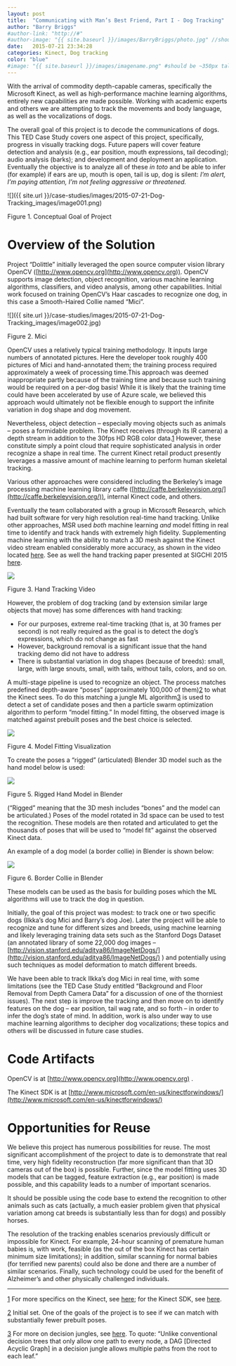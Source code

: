```yaml
---
layout: post
title:  "Communicating with Man’s Best Friend, Part I - Dog Tracking"
author: "Barry Briggs"
#author-link: "http://#"
#author-image: "{{ site.baseurl }}/images/BarryBriggs/photo.jpg" //should be square dimensions
date:   2015-07-21 23:34:28
categories: Kinect, Dog tracking
color: "blue"
#image: "{{ site.baseurl }}/images/imagename.png" #should be ~350px tall
---
```


With the arrival of commodity depth-capable cameras, specifically the Microsoft Kinect, as well as high-performance machine learning algorithms, entirely new capabilities are made possible. Working with academic experts and others we are attempting to track the movements and body language, as well as the vocalizations of dogs.

The overall goal of this project is to decode the communications of dogs. This TED Case Study covers one aspect of this project, specifically, progress in visually tracking dogs. Future papers will cover feature detection and analysis (e.g., ear position, mouth expressions, tail decoding); audio analysis (barks); and development and deployment an application. Eventually the objective is to analyze all of these _in toto_ and be able to infer (for example) if ears are up, mouth is open, tail is up, dog is silent: _I’m alert, I’m paying attention, I’m not feeling aggressive or threatened._

![]({{ site.url }}/case-studies/images/2015-07-21-Dog-Tracking_images/image001.png)

Figure 1\. Conceptual Goal of Project

# Overview of the Solution

Project “Dolittle” initially leveraged the open source computer vision library OpenCV ([http://www.opencv.org](http://www.opencv.org)). OpenCV supports image detection, object recognition, various machine learning algorithms, classifiers, and video analysis, among other capabilities. Initial work focused on training OpenCV’s Haar cascades to recognize one dog, in this case a Smooth-Haired Collie named “Mici”.

![]({{ site.url }}/case-studies/images/2015-07-21-Dog-Tracking_images/image002.jpg)

Figure 2. Mici

OpenCV uses a relatively typical training methodology. It inputs large numbers of annotated pictures. Here the developer took roughly 400 pictures of Mici and hand-annotated them; the training process required approximately a week of processing time.This approach was deemed inappropriate partly because of the training time and because such training would be required on a per-dog basis! While it is likely that the training time could have been accelerated by use of Azure scale, we believed this approach would ultimately not be flexible enough to support the infinite variation in dog shape and dog movement.

Nevertheless, object detection – especially moving objects such as animals – poses a formidable problem. The Kinect receives (through its IR camera) a depth stream in addition to the 30fps HD RGB color data.[1](#_ftn1) However, these constitute simply a point cloud that require sophisticated analysis in order recognize a shape in real time. The current Kinect retail product presently leverages a massive amount of machine learning to perform human skeletal tracking.

Various other approaches were considered including the Berkeley’s image processing machine learning library caffe ([http://caffe.berkeleyvision.org/](http://caffe.berkeleyvision.org/)), internal Kinect code, and others.

Eventually the team collaborated with a group in Microsoft Research, which had built software for very high resolution real-time hand tracking. Unlike other approaches, MSR used _both_ machine learning _and_ model fitting in real time to identify and track hands with extremely high fidelity. Supplementing machine learning with the ability to match a 3D mesh against the Kinect video stream enabled considerably more accuracy, as shown in the video located [here](https://www.youtube.com/watch?v=A-xXrMpOHyc). See as well the hand tracking paper presented at SIGCHI 2015 [here](http://research.microsoft.com/pubs/238453/pn362-sharp.pdf).

![](Dog%20Tracking_files/image003.jpg)

Figure 3. Hand Tracking Video

However, the problem of dog tracking (and by extension similar large objects that move) has some differences with hand tracking:

- For our purposes, extreme real-time tracking (that is, at 30 frames per second) is not really required as the goal is to detect the dog’s expressions, which do not change as fast
- However, background removal is a significant issue that the hand tracking demo did not have to address
- There is substantial variation in dog shapes (because of breeds): small, large, with large snouts, small, with tails, without tails, colors, and so on. 


A multi-stage pipeline is used to recognize an object. The process matches predefined depth-aware “poses” (approximately 100,000 of them)[2](#_ftn2) to what the Kinect sees. To do this matching a jungle ML algorithm[3](#_ftn3) is used to detect a set of candidate poses and then a particle swarm optimization algorithm to perform “model fitting.” In model fitting, the observed image is matched against prebuilt poses and the best choice is selected.

![](Dog%20Tracking_files/image004.jpg)

Figure 4. Model Fitting Visualization

To create the poses a “rigged” (articulated) Blender 3D model such as the hand model below is used:

![](Dog%20Tracking_files/image005.jpg)

Figure 5. Rigged Hand Model in Blender

(“Rigged” meaning that the 3D mesh includes “bones” and the model can be articulated.) Poses of the model rotated in 3d space can be used to test the recognition. These models are then rotated and articulated to get the thousands of poses that will be used to “model fit” against the observed Kinect data.

An example of a dog model (a border collie) in Blender is shown below:

![](Dog%20Tracking_files/image006.jpg)

Figure 6. Border Collie in Blender

These models can be used as the basis for building poses which the ML algorithms will use to track the dog in question.

Initially, the goal of this project was modest:  to track one or two specific dogs (Ilkka’s dog Mici and Barry’s dog Joe). Later the project will be able to recognize and tune for different sizes and breeds, using machine learning and likely leveraging training data sets such as the Stanford Dogs Dataset (an annotated library of some 22,000 dog images – [http://vision.stanford.edu/aditya86/ImageNetDogs/](http://vision.stanford.edu/aditya86/ImageNetDogs/) ) and potentially using such techniques as model deformation to match different breeds.  

We have been able to track Ilkka’s dog Mici in real time, with some limitations (see the TED Case Study entitled “Background and Floor Removal from Depth Camera Data” for a discussion of one of the thorniest issues). The next step is improve the tracking and then move on to identify features on the dog – ear position, tail wag rate, and so forth – in order to infer the dog’s state of mind. In addition, work is also under way to use machine learning algorithms to decipher dog vocalizations; these topics and others will be discussed in future case studies.

# Code Artifacts

OpenCV is at [http://www.opencv.org](http://www.opencv.org) .

The Kinect SDK is at [http://www.microsoft.com/en-us/kinectforwindows/](http://www.microsoft.com/en-us/kinectforwindows/)

# Opportunities for Reuse

We believe this project has numerous possibilities for reuse. The most significant accomplishment of the project to date is to demonstrate that real time, very high fidelity reconstruction (far more significant than that 3D cameras out of the box) is possible. Further, since the model fitting uses 3D models that can be tagged, feature extraction (e.g., ear position) is made possible, and this capability leads to a number of important scenarios.

It should be possible using the code base to extend the recognition to other animals such as cats (actually, a much easier problem given that physical variation among cat breeds is substantially less than for dogs) and possibly horses.

The resolution of the tracking enables scenarios previously difficult or impossible for Kinect. For example, 24-hour scanning of premature human babies is, with work, feasible (as the out of the box Kinect has certain minimum size limitations); in addition, similar scanning for normal babies (for terrified new parents) could also be done and there are a number of similar scenarios. Finally, such technology could be used for the benefit of Alzheimer’s and other physically challenged individuals.

* * *

[1](#_ftnref1) For more specifics on the Kinect, see [here](http://channel9.msdn.com/coding4fun/kinect/Kinect-1-vs-Kinect-2-a-side-by-side-reference); for the Kinect SDK, see [here](http://www.microsoft.com/en-us/kinectforwindows/).

[2](#_ftnref2) Initial set. One of the goals of the project is to see if we can match with substantially fewer prebuilt poses.

[3](#_ftnref3) For more on decision jungles, see [here](http://research.microsoft.com/pubs/205439/DecisionJunglesNIPS2013.pdf). To quote: “Unlike conventional decision trees that only allow one path to every node, a DAG [Directed Acyclic Graph] in a decision jungle allows multiple paths from the root to each leaf.”
